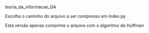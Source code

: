 teoria_da_informacao_GA

Escolha o caminho do arquivo a ser compresso em index.py

Esta versão apenas comprime o arquivo com o algoritmo de Huffman